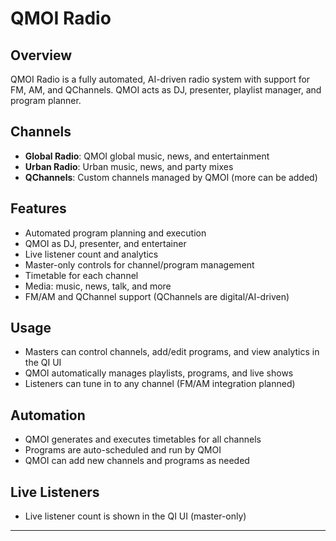 # QMOI Radio

## Overview
QMOI Radio is a fully automated, AI-driven radio system with support for FM, AM, and QChannels. QMOI acts as DJ, presenter, playlist manager, and program planner.

## Channels
- **Global Radio**: QMOI global music, news, and entertainment
- **Urban Radio**: Urban music, news, and party mixes
- **QChannels**: Custom channels managed by QMOI (more can be added)

## Features
- Automated program planning and execution
- QMOI as DJ, presenter, and entertainer
- Live listener count and analytics
- Master-only controls for channel/program management
- Timetable for each channel
- Media: music, news, talk, and more
- FM/AM and QChannel support (QChannels are digital/AI-driven)

## Usage
- Masters can control channels, add/edit programs, and view analytics in the QI UI
- QMOI automatically manages playlists, programs, and live shows
- Listeners can tune in to any channel (FM/AM integration planned)

## Automation
- QMOI generates and executes timetables for all channels
- Programs are auto-scheduled and run by QMOI
- QMOI can add new channels and programs as needed

## Live Listeners
- Live listener count is shown in the QI UI (master-only)

--- 